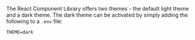 The React Component Library offers two themes - the default light theme and a dark theme. The dark theme can be activated by simply adding the following to a `.env` file:

```html
THEME=dark
```
